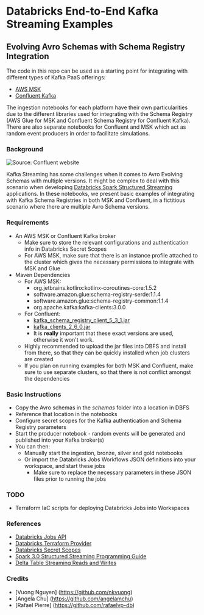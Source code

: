 # Databricks End-to-End Kafka Streaming Examples
## Evolving Avro Schemas with Schema Registry Integration

The code in this repo can be used as a starting point for integrating with different types of Kafka PaaS offerings:

* [AWS MSK](https://aws.amazon.com/msk/)
* [Confluent Kafka](https://confluent.io)

The ingestion notebooks for each platform have their own particularities due to the different libraries used for integrating with the Schema Registry (AWS Glue for MSK and Confluent Schema Registry for Confluent Kafka). There are also separate notebooks for Confluent and MSK which act as random event producers in order to facilitate simulations.

### Background

<img src="https://docs.confluent.io/platform/current/_images/schema-registry-and-kafka.png" alt="Source: Confluent website"/>

Kafka Streaming has some challenges when it comes to Avro Evolving Schemas with multiple versions. It might be complex to deal with this scenario when developing [Databricks Spark Structured Streaming](https://docs.databricks.com/spark/latest/structured-streaming/data-sources.html) applications. In these notebooks, we present basic examples of integrating with Kafka Schema Registries in both MSK and Confluent, in a fictitious scenario where there are multiple Avro Schema versions.

### Requirements

* An AWS MSK or Confluent Kafka broker
    * Make sure to store the relevant configurations and authentication info in Databricks Secret Scopes
    * For AWS MSK, make sure that there is an instance profile attached to the cluster which gives the necessary permissions to integrate with MSK and Glue
* Maven Dependencies
    * For AWS MSK:
        * org.jetbrains.kotlinx:kotlinx-coroutines-core:1.5.2
        * software.amazon.glue:schema-registry-serde:1.1.4
        * software.amazon.glue:schema-registry-common:1.1.4
        * org.apache.kafka:kafka-clients:3.0.0
    * For Confluent:
        * [kafka_schema_registry_client_5_3_1.jar](https://mvnrepository.com/artifact/io.confluent/kafka-schema-registry-client/5.3.1)
        * [kafka_clients_2_6_0.jar](https://mvnrepository.com/artifact/org.apache.kafka/kafka-clients/2.6.0)
        * It is **really** important that these exact versions are used, otherwise it won't work.
    * Highly recommended to upload the jar files into DBFS and install from there, so that they can be quickly installed when job clusters are created
    * If you plan on running examples for both MSK and Confluent, make sure to use separate clusters, so that there is not conflict amongst the dependencies

### Basic Instructions

* Copy the Avro schemas in the *schemas* folder into a location in DBFS
* Reference that location in the notebooks
* Configure secret scopes for the Kafka authentication and Schema Registry parameters
* Start the producer notebook - random events will be generated and published into your Kafka broker(s)
* You can then:
    * Manually start the ingestion, bronze, silver and gold notebooks
    * Or import the Databricks Jobs Workflows JSON definitions into your workspace, and start these jobs
        * Make sure to replace the necessary parameters in these JSON files prior to running the jobs

### TODO

* Terraform IaC scripts for deploying Databricks Jobs into Workspaces

### References

* [Databricks Jobs API](https://docs.databricks.com/dev-tools/api/latest/jobs.html)
* [Databricks Terraform Provider](https://registry.terraform.io/providers/databrickslabs/databricks/latest/docs)
* [Databricks Secret Scopes](https://docs.databricks.com/security/secrets/secret-scopes.html)
* [Spark 3.0 Structured Streaming Programming Guide](https://spark.apache.org/docs/latest/structured-streaming-programming-guide.html)
* [Delta Table Streaming Reads and Writes](https://docs.databricks.com/delta/delta-streaming.html)

### Credits

* [Vuong Nguyen] (https://github.com/nkvuong)
* [Angela Chu] (https://github.com/angelamchu)
* [Rafael Pierre] (https://github.com/rafaelvp-db)
